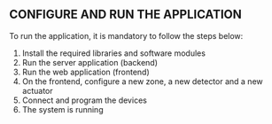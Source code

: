 ## CONFIGURE AND RUN THE APPLICATION

To run the application, it is mandatory to follow the steps below:
1. Install the required libraries and software modules
2. Run the server application (backend)
3. Run the web application (frontend)
4. On the frontend, configure a new zone, a new detector and a new actuator
5. Connect and program the devices
6. The system is running